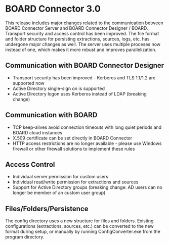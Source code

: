 # BOARD Connector 3.0

This release includes major changes related to the communication between BOARD Connector Server and BOARD Connector Designer / BOARD. Transport security and access control has been improved. The file format and folder structure for persisting extractions, sources, logs, etc. has undergone major changes as well.
The server uses multiple proceses now instead of one, which makes it more robust and improves parallelization.

## Communication with BOARD Connector Designer 

* Transport security has been improved - Kerberos and TLS 1.1/1.2 are supported now
* Active Directory single-sign on is supported
* Active Directory logon uses Kerberos instead of LDAP (breaking change)

## Communication with BOARD

* TCP keep-alives avoid connection timeouts with long quiet periods and BOARD cloud instances
* X.509 certificate can be set directly in BOARD Connector
* HTTP access restrictions are no longer available - please use Windows firewall or other firewall solutions to implement these rules

## Access Control

* Individual server permission for custom users
* Individual read/write permission for extractions and sources
* Support for Active Directory groups (breaking change: AD users can no longer be member of an custom user group)

## Files/Folders/Persistence

The config directory uses a new structure for files and folders. Existing configurations (extractions, sources, etc.) can be converted to the new format during setup, or manually by running ConfigConverter.exe from the program directory.

